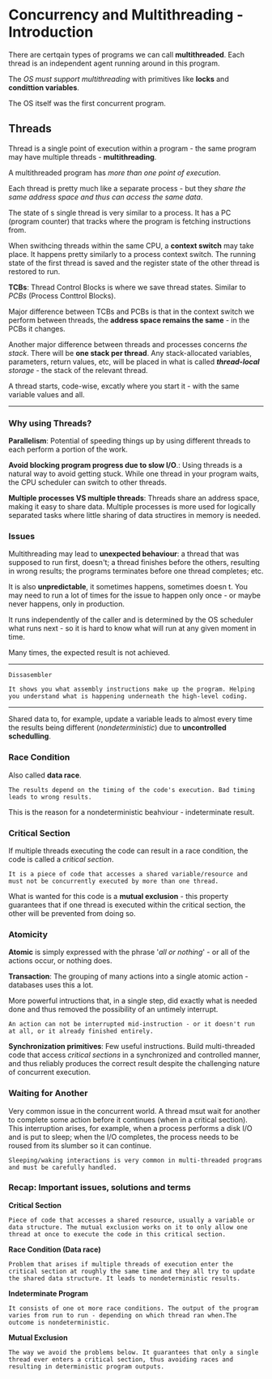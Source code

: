 # Concurrency and Multithreading - Introduction

There are certqain types of programs we can call **multithreaded**. Each thread is an independent agent running around in this program.

The *OS must support multithreading* with primitives like **locks** and **condittion variables**.

The OS itself was the first concurrent program.

## Threads

Thread is a single point of execution within a program - the same program may have multiple threads - **multithreading**.

A multithreaded program has *more than one point of execution*.

Each thread is pretty much like a separate process - but they *share the same address space and thus can access the same data*.

The state of s single thread is very similar to a process. It has a PC (program counter) that tracks where the program is fetching instructions from.

When swithcing threads within the same CPU, a **context switch** may take place. It happens pretty similarly to a process context switch. The running state of the first thread is saved and the register state of the other thread is restored to run.

**TCBs**: Thread Control Blocks is where we save thread states. Similar to *PCBs* (Process Conttrol Blocks).

Major difference between TCBs and PCBs is that in the context switch we perform between threads, the **address space remains the same** - in the PCBs it changes.

Another major difference between threads and processes concerns *the stack*. There will be **one stack per thread**. Any stack-allocated variables, parameters, return values, etc, will be placed in what is called ***thread-local** storage* - the stack of the relevant thread.

A thread starts, code-wise, excatly where you start it - with the same variable values and all.

---

### Why using Threads?

**Parallelism**: Potential of speeding things up by using different threads to each perform a portion of the work.

**Avoid blocking program progress due to slow I/O**.: Using threads is a natural way to avoid getting stuck. While one thread in your program waits, the CPU scheduler can switch to other threads.

**Multiple processes VS multiple threads**: Threads share an address space, making it easy to share data. Multiple processes is more used for logically separated tasks where little sharing of data structires in memory is needed.

### Issues

Multithreading may lead to **unexpected behaviour**: a thread that was supposed to run first, doesn't; a thread finishes before the others, resulting in wrong results; the programs terminates before one thread completes; etc.

It is also **unpredictable**, it sometimes happens, sometimes doesn t. You may need to run a lot of times for the issue to happen only once - or maybe never happens, only in production.

It runs independently of the caller and is determined by the OS scheduler what runs next - so it is hard to know what will run at any given moment in time.

Many times, the expected result is not achieved.

---

    Dissasembler

    It shows you what assembly instructions make up the program. Helping you understand what is happening underneath the high-level coding.

---

Shared data to, for example, update a variable leads to almost every time the results being different (*nondeterministic*) due to **uncontrolled schedulling**.

### Race Condition

Also called **data race**.

    The results depend on the timing of the code's execution. Bad timing leads to wrong results.

This is the reason for a nondeterministic beahviour - indeterminate result.

### Critical Section

If multiple threads executing the code can result in a race condition, the code is called a *critical section*.

    It is a piece of code that accesses a shared variable/resource and must not be concurrently executed by more than one thread.

What is wanted for this code is a **mutual exclusion** - this property guarantees that if one thread is executed within the critical section, the other will be prevented from doing so.

### Atomicity

**Atomic** is simply expressed with the phrase '*all or nothing*' - or all of the actions occur, or nothing does.

**Transaction**: The grouping of many actions into a single atomic action - databases uses this a lot.

More powerful intructions that, in a single step, did exactly what is needed done and thus removed the possibility of an untimely interrupt.

    An action can not be interrupted mid-instruction - or it doesn't run at all, or it already finished entirely.

**Synchronization primitives**: Few useful instructions. Build multi-threaded code that access *critical sections* in a synchronized and controlled manner, and thus reliably produces the correct result despite the challenging nature of concurrent execution.

### Waiting for Another

Very common issue in the concurrent world. A thread msut wait for another to complete some action before it continues (when in a critical section). This interruption arises, for example, when a process performs a disk I/O and is put to sleep; when the I/O completes, the process needs to be roused from its slumber so it can continue.

    Sleeping/waking interactions is very common in multi-threaded programs and must be carefully handled.

### Recap: Important issues, solutions and terms

**Critical Section**

    Piece of code that accesses a shared resource, usually a variable or data structure. The mutual exclusion works on it to only allow one thread at once to execute the code in this critical section.

**Race Condition (Data race)**

    Problem that arises if multiple threads of execution enter the critical section at roughly the same time and they all try to update the shared data structure. It leads to nondeterministic results.

**Indeterminate Program**

    It consists of one ot more race conditions. The output of the program varies from run to run - depending on which thread ran when.The outcome is nondeterministic.

**Mutual Exclusion**

    The way we avoid the problems below. It guarantees that only a single thread ever enters a critical section, thus avoiding races and resulting in deterministic program outputs.